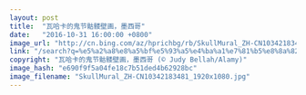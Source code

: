 ```yaml
---
layout: post
title:  "瓦哈卡的鬼节骷髅壁画，墨西哥"
date:   "2016-10-31 16:00:00 +0800"
image_url: "http://cn.bing.com/az/hprichbg/rb/SkullMural_ZH-CN10342183481_1920x1080.jpg"
link: "/search?q=%e5%a2%a8%e8%a5%bf%e5%93%a5%e4%ba%a1%e7%81%b5%e8%8a%82&form=hpcapt&mkt=zh-cn"
copyright: "瓦哈卡的鬼节骷髅壁画，墨西哥 (© Judy Bellah/Alamy)"
image_hash: "e690f9f5a04fe18c7b51ded4b62928bc"
image_filename: "SkullMural_ZH-CN10342183481_1920x1080.jpg"
---
```


